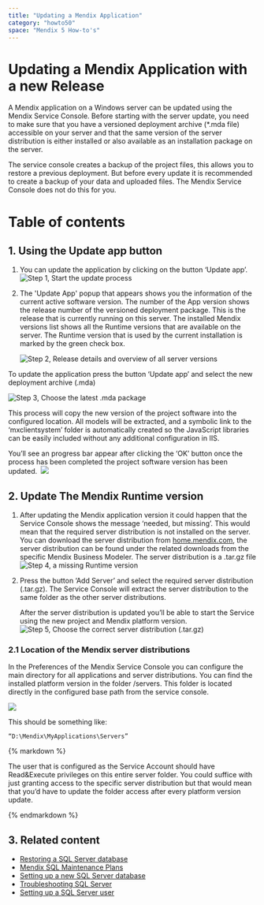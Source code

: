 ```yaml
---
title: "Updating a Mendix Application"
category: "howto50"
space: "Mendix 5 How-to's"
---
```

# Updating a Mendix Application with a new Release

A Mendix application on a Windows server can be updated using the Mendix Service Console. Before starting with the server update, you need to make sure that you have a versioned deployment archive (*.mda file) accessible on your server and that the same version of the server distribution is either installed or also available as an installation package on the server.

The service console creates a backup of the project files, this allows you to restore a previous deployment. But before every update it is recommended to create a backup of your data and uploaded files. The Mendix Service Console does not do this for you. 

# Table of contents

## 1\. Using the Update app button

1.  You can update the application by clicking on the button ‘Update app’. ![Step 1, Start the update process](attachments/8785832/8946774.png)

2.  The 'Update App' popup that appears shows you the information of the current active software version. The number of the App version shows the release number of the versioned deployment package. This is the release that is currently running on this server.
    The installed Mendix versions list shows all the Runtime versions that are available on the server. The Runtime version that is used by the current installation is marked by the green check box.  

    ![Step 2, Release details and overview of all server versions](attachments/8785832/8946773.png)

To update the application press the button ‘Update app’ and select the new deployment archive (.mda)

![Step 3, Choose the latest .mda package](attachments/8785832/8946776.png)

This process will copy the new version of the project software into the configured location. All models will be extracted, and a symbolic link to the ‘mxclientsystem’ folder is automatically created so the JavaScript libraries can be easily included without any additional configuration in IIS.

You’ll see an progress bar appear after clicking the ‘OK’ button once the process has been completed the project software version has been updated. 
![](attachments/8785832/8946777.png)

## 2\. Update The Mendix Runtime version

1.  After updating the Mendix application version it could happen that the Service Console shows the message ‘needed, but missing’. This would mean that the required server distribution is not installed on the server. You can download the server distribution from [home.mendix.com](http://home.mendix.com/), the server distribution can be found under the related downloads from the specific Mendix Business Modeler. The server distribution is a .tar.gz file
    ![Step 4, a missing Runtime version](attachments/8785832/8946779.png)
2.  Press the button ‘Add Server’ and select the required server distribution (.tar.gz). The Service Console will extract the server distribution to the same folder as the other server distributions.

    After the server distribution is updated you’ll be able to start the Service using the new project and Mendix platform version. 
    ![Step 5, Choose the correct server distribution (.tar.gz)](attachments/8785832/8946780.png)

### 2.1 Location of the Mendix server distributions

In the Preferences of the Mendix Service Console you can configure the main directory for all applications and server distributions. You can find the installed platform version in the folder /servers. This folder is located directly in the configured base path from the service console.

![](attachments/8785832/8946778.png)

This should be something like:

```
“D:\Mendix\MyApplications\Servers”
```
<div class="alert alert-info">{% markdown %}

The user that is configured as the Service Account should have Read&Execute privileges on this entire server folder. You could suffice with just granting access to the specific server distribution but that would mean that you’d have to update the folder access after every platform version update. 

{% endmarkdown %}</div>

## 3\. Related content

*   [Restoring a SQL Server database](/howto50/Restoring+a+SQL+Server+database)
*   [Mendix SQL Maintenance Plans](/howto50/Mendix+SQL+Maintenance+Plans)
*   [Setting up a new SQL Server database](/howto50/Setting+up+a+new+SQL+Server+database)
*   [Troubleshooting SQL Server](/howto50/Troubleshooting+SQL+Server)
*   [Setting up a SQL Server user](/howto50/Setting+up+a+SQL+Server+user)
